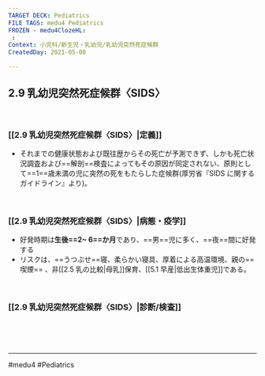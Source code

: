 ```yaml
---
TARGET DECK: Pediatrics
FILE TAGS: medu4 Pediatrics
FROZEN - medu4ClozeHL:
 : 
Context: 小児科/新生児・乳幼児/乳幼児突然死症候群
CreatedDay: 2021-05-08

---
```


## 2.9 乳幼児突然死症候群〈SIDS〉

<br>


### [[2.9 乳幼児突然死症候群〈SIDS〉|定義]]
* それまでの健康状態および既往歴からその死亡が予測できず、しかも死亡状況調査および==解剖==検査によってもその原因が同定されない、原則として==1==歳未満の児に突然の死をもたらした症候群(厚労省『SIDS に関するガイドライン』より)。
<!--ID: 1620445655739-->




<br>

### [[2.9 乳幼児突然死症候群〈SIDS〉|病態・疫学]]
* 好発時期は**生後==2~ 6==か月**であり、==男==児に多く、==夜==間に好発する
* リスクは、==うつぶせ==寝、柔らかい寝具、厚着による高温環境、親の==喫煙== 、非[[2.5 乳の比較|母乳]]保育、[[5.1 早産|低出生体重児]]である。
<!--ID: 1620445655746-->




<br>

### [[2.9 乳幼児突然死症候群〈SIDS〉|診断/検査]]


<br><br><br>

---
#medu4 #Pediatrics
